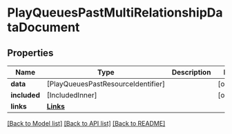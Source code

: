 # PlayQueuesPastMultiRelationshipDataDocument

## Properties
Name | Type | Description | Notes
------------ | ------------- | ------------- | -------------
**data** | [PlayQueuesPastResourceIdentifier] |  | [optional] 
**included** | [IncludedInner] |  | [optional] 
**links** | [**Links**](Links.md) |  | 

[[Back to Model list]](../README.md#documentation-for-models) [[Back to API list]](../README.md#documentation-for-api-endpoints) [[Back to README]](../README.md)


